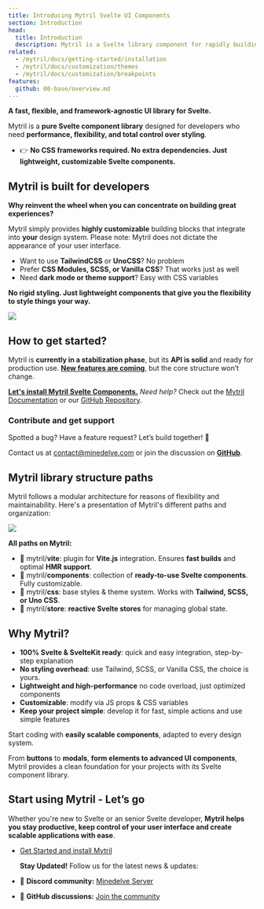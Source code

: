 ```yaml
---
title: Introducing Mytril Svelte UI Components
section: Introduction
head:
  title: Introduction
  description: Mytril is a Svelte library component for rapidly building modern websites based on Svelte and Sveltekit
related:
  - /mytril/docs/getting-started/installation
  - /mytril/docs/customization/themes
  - /mytril/docs/customization/breakpoints
features:
  github: 00-base/overview.md
---
```


**A fast, flexible, and framework-agnostic UI library for Svelte.**

Mytril is a **pure Svelte component library** designed for developers who need **performance, flexibility, and total control over styling**.

- 👉 **No CSS frameworks required. No extra dependencies. Just lightweight, customizable Svelte components.**

## Mytril is built for developers

**Why reinvent the wheel when you can concentrate on building great experiences?**

Mytril simply provides **highly customizable** building blocks that integrate into **your** design system.
Please note: Mytril does not dictate the appearance of your user interface.

- Want to use **TailwindCSS** or **UnoCSS**? No problem
- Prefer **CSS Modules, SCSS, or Vanilla CSS**? That works just as well
- Need **dark mode or theme support**? Easy with CSS variables

**No rigid styling. Just lightweight components that give you the flexibility to style things your way.**

![](/images/mytril/runtime-mytril-svelte-vite.png)

## How to get started?

Mytril is **currently in a stabilization phase**, but its **API is solid** and ready for production use. [**New features are coming**](/mytril/docs/changelog), but the core structure won’t change.

[**Let's install Mytril Svelte Components.**](/mytril/docs/getting-started/installation)
_Need help?_ Check out the [Mytril Documentation](/mytril/docs) or our [GitHub Repository](https://github.com/minedelve/mytril?utm_source=minedelve&utm_medium=social&utm_campaign=brand_presence&utm_term=github&utm_content=mytril_github).

### Contribute and get support

Spotted a bug? Have a feature request? Let’s build together! 🚀

Contact us at [contact@minedelve.com](mailto:contact@minedelve.com) or join the discussion on [**GitHub**](https://github.com/minedelve/mytril/discussions?utm_source=minedelve&utm_medium=social&utm_campaign=brand_presence&utm_term=discussions&utm_content=mytril_github).

## Mytril library structure paths

Mytril follows a modular architecture for reasons of flexibility and maintainability. Here's a presentation of Mytril's different paths and organization:

![](/images/mytril/mytril-structural-paths.png)

**All paths on Mytril:**

- 📁 mytril/**vite**: plugin for **Vite.js** integration. Ensures **fast builds** and optimal **HMR support**.
- 📁 mytril/**components**: collection of **ready-to-use Svelte components**. Fully customizable.
- 📁 mytril/**css**: base styles & theme system. Works with **Tailwind, SCSS, or Uno CSS**.
- 📁 mytril/**store**: **reactive Svelte stores** for managing global state.

## Why Mytril?

- **100% Svelte & SvelteKit ready**: quick and easy integration, step-by-step explanation
- **No styling overhead**: use Tailwind, SCSS, or Vanilla CSS, the choice is yours.
- **Lightweight and high-performance** no code overload, just optimized components
- **Customizable**: modify via JS props & CSS variables
- **Keep your project simple**: develop it for fast, simple actions and use simple features

Start coding with **easily scalable components**, adapted to every design system.

From **buttons** to **modals**, **form elements to advanced UI components**, Mytril provides a clean foundation for your projects with its Svelte component library.

## Start using Mytril - Let’s go

Whether you're new to Svelte or an senior Svelte developer, **Mytril helps you stay productive, keep control of your user interface and create scalable applications with ease**.

- [Get Started and install Mytril](/mytril/docs/getting-started/installation)

  **Stay Updated!** Follow us for the latest news & updates:

- 🔹 **Discord community:** [Minedelve Server](https://discord.com/invite/fwyaGUhbav?utm_source=minedelve&utm_medium=social&utm_campaign=brand_presence&utm_term=discord&utm_content=invit_discord)
- 🔹 **GitHub discussions:** [Join the community](https://github.com/minedelve/mytril/discussions?utm_source=minedelve&utm_medium=social&utm_campaign=brand_presence&utm_term=discussions&utm_content=mytril_github)
